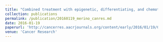 ```yaml
---
title: "Combined treatment with epigenetic, differentiating, and chemotherapeutic agents cooperatively targets tumor-initiating cells in triple negative breast cancer."
collection: publications
permalink: /publication/20160119_merino_canres.md
date: 2016-01-19
paperurl: 'http://cancerres.aacrjournals.org/content/early/2016/01/19/0008-5472.CAN-15-1619.short'
venue: 'Cancer Research'
---
```

